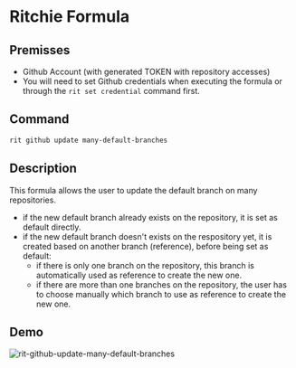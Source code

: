 # Ritchie Formula

## Premisses

- Github Account (with generated TOKEN with repository accesses)
- You will need to set Github credentials when executing the formula or through the `rit set credential` command first.

## Command

```bash
rit github update many-default-branches
```

## Description

This formula allows the user to update the default branch on many repositories.

- if the new default branch already exists on the repository, it is set as default directly.
- if the new default branch doesn't exists on the respository yet, it is created based on another branch (reference), before being set as default:
  - if there is only one branch on the repository, this branch is automatically used as reference to create the new one.
  - if there are more than one branches on the repository, the user has to choose manually which branch to use as reference to create the new one.
  
## Demo

![rit-github-update-many-default-branches](https://user-images.githubusercontent.com/22433243/125665906-4df7e906-6b83-488b-95d9-2bf76d10961b.png)
